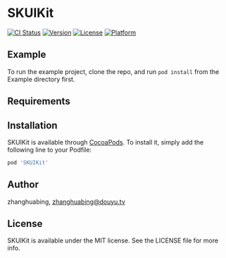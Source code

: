 # SKUIKit

[![CI Status](https://img.shields.io/travis/zhanghuabing/SKUIKit.svg?style=flat)](https://travis-ci.org/zhanghuabing/SKUIKit)
[![Version](https://img.shields.io/cocoapods/v/SKUIKit.svg?style=flat)](https://cocoapods.org/pods/SKUIKit)
[![License](https://img.shields.io/cocoapods/l/SKUIKit.svg?style=flat)](https://cocoapods.org/pods/SKUIKit)
[![Platform](https://img.shields.io/cocoapods/p/SKUIKit.svg?style=flat)](https://cocoapods.org/pods/SKUIKit)

## Example

To run the example project, clone the repo, and run `pod install` from the Example directory first.

## Requirements

## Installation

SKUIKit is available through [CocoaPods](https://cocoapods.org). To install
it, simply add the following line to your Podfile:

```ruby
pod 'SKUIKit'
```

## Author

zhanghuabing, zhanghuabing@douyu.tv

## License

SKUIKit is available under the MIT license. See the LICENSE file for more info.
